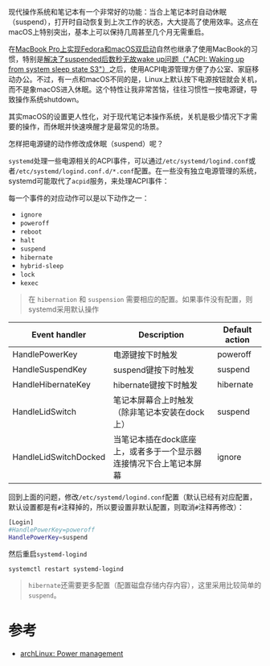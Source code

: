 现代操作系统和笔记本有一个非常好的功能：当合上笔记本时自动休眠（suspend），打开时自动恢复到上次工作的状态，大大提高了使用效率。这点在macOS上特别突出，基本上可以保持几周甚至几个月无需重启。

在[MacBook Pro上实现Fedora和macOS双启动](../../redhat/fedora/multiboot_fedora_and_macOS)自然也继承了使用MacBook的习惯，特别是[解决了suspended后数秒无故wake up问题（"ACPI: Waking up from system sleep state S3"）](acpi_wake_up_system_sleep_state_s3)之后，使用ACPI电源管理方便了办公室、家庭移动办公。不过，有一点和macOS不同的是，Linux上默认按下电源按钮就会关机，而不是象macOS进入休眠。这个特性让我非常苦恼，往往习惯性一按电源键，导致操作系统shutdown。

其实macOS的设置更人性化，对于现代笔记本操作系统，关机是极少情况下才需要的操作，而休眠并快速唤醒才是最常见的场景。

怎样把电源键的动作修改成休眠（suspend）呢？

`systemd`处理一些电源相关的ACPI事件，可以通过`/etc/systemd/logind.conf`或者`/etc/systemd/logind.conf.d/*.conf`配置。在一些没有独立电源管理的系统，systemd可能取代了`acpid`服务，来处理ACPI事件：

每一个事件的对应动作可以是以下动作之一：

* `ignore`
* `poweroff`
* `reboot`
* `halt`
* `suspend`
* `hibernate`
* `hybrid-sleep`
* `lock`
* `kexec`

> 在 `hibernation` 和 `suspension` 需要相应的配置。如果事件没有配置，则systemd采用默认操作

| Event handler | Description | Default action |
| ---- | ---- | ---- |
| HandlePowerKey 	        | 电源键按下时触发 | poweroff |
| HandleSuspendKey 	        | suspend键按下时触发 | suspend |
| HandleHibernateKey 	    | hibernate键按下时触发 | hibernate |
| HandleLidSwitch 	        | 笔记本屏幕合上时触发（除非笔记本安装在dock上）| suspend |
| HandleLidSwitchDocked 	| 当笔记本插在dock底座上，或者多于一个显示器连接情况下合上笔记本屏幕 | ignore |

回到上面的问题，修改`/etc/systemd/logind.conf`配置（默认已经有对应配置，默认设置都是有`#`注释掉的，所以要设置非默认配置，则取消`#`注释再修改）：

```bash
[Login]
#HandlePowerKey=poweroff
HandlePowerKey=suspend
```

然后重启`systemd-logind`

```
systemctl restart systemd-logind
```

> `hibernate`还需要更多配置（配置磁盘存储内存内容），这里采用比较简单的`suspend`。

# 参考

* [archLinux: Power management](https://wiki.archlinux.org/index.php/Power_management)